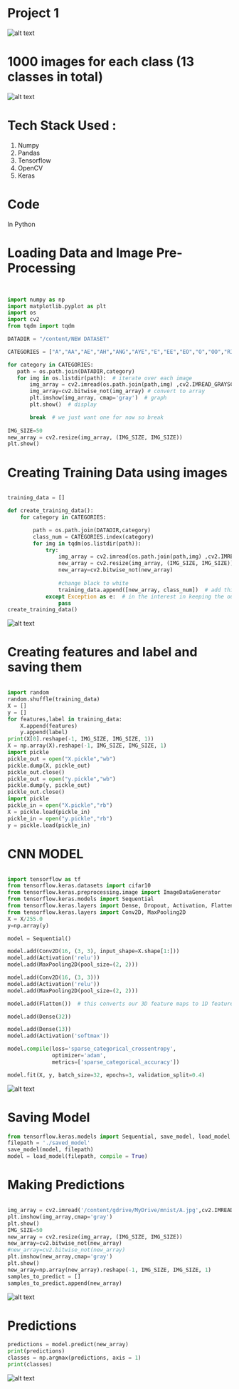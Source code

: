 # **Project 1** 
![alt text](https://github.com/thatssweety/Images/blob/7655044de3a0b236f70f110aa67bfcc78337879f/you%20(2).png?raw=true)


# 1000 images for each class (13 classes in total)
 ![alt text](https://github.com/thatssweety/Images/blob/efcd70d1f839a3dea9b10169c92c5790988f0e67/Screenshot%20(434).png?raw=true)

#  **Tech Stack Used** :

1. Numpy
2. Pandas
3. Tensorflow
4. OpenCV
5. Keras

# Code
 In Python
 
 # Loading Data and Image Pre-Processing
 
 ```python
 
 
import numpy as np
import matplotlib.pyplot as plt
import os
import cv2
from tqdm import tqdm

DATADIR = "/content/NEW DATASET"

CATEGORIES = ["A","AA","AE","AH","ANG","AYE","E","EE","EO","O","OO","RI","U"]

for category in CATEGORIES: 
    path = os.path.join(DATADIR,category)  
    for img in os.listdir(path):  # iterate over each image 
        img_array = cv2.imread(os.path.join(path,img) ,cv2.IMREAD_GRAYSCALE) 
        img_array=cv2.bitwise_not(img_array) # convert to array
        plt.imshow(img_array, cmap='gray')  # graph 
        plt.show()  # display

        break  # we just want one for now so break
       
IMG_SIZE=50
new_array = cv2.resize(img_array, (IMG_SIZE, IMG_SIZE))
plt.show()


```
# Creating Training Data using images

```python

training_data = []

def create_training_data():
    for category in CATEGORIES:  

        path = os.path.join(DATADIR,category)  
        class_num = CATEGORIES.index(category) 
        for img in tqdm(os.listdir(path)):  
            try:
                img_array = cv2.imread(os.path.join(path,img) ,cv2.IMREAD_GRAYSCALE)  # convert to array
                new_array = cv2.resize(img_array, (IMG_SIZE, IMG_SIZE))
                new_array=cv2.bitwise_not(new_array) 
              
                #change black to white
                training_data.append([new_array, class_num])  # add this to our training_data
            except Exception as e:  # in the interest in keeping the output clean...
                pass
create_training_data()


```
![alt text](https://github.com/thatssweety/Images/blob/8c915ddf5cbc49274668af7e61e671d160f5dd12/Screenshot%20(444)%20-%20Copy.png?raw=true)


# Creating features and label and saving them

```python

import random
random.shuffle(training_data)
X = []
y = []
for features,label in training_data:
    X.append(features)
    y.append(label)
print(X[0].reshape(-1, IMG_SIZE, IMG_SIZE, 1))
X = np.array(X).reshape(-1, IMG_SIZE, IMG_SIZE, 1)
import pickle
pickle_out = open("X.pickle","wb")
pickle.dump(X, pickle_out)
pickle_out.close()
pickle_out = open("y.pickle","wb")
pickle.dump(y, pickle_out)
pickle_out.close()
import pickle
pickle_in = open("X.pickle","rb")
X = pickle.load(pickle_in)
pickle_in = open("y.pickle","rb")
y = pickle.load(pickle_in)

```
# CNN MODEL
```python

import tensorflow as tf
from tensorflow.keras.datasets import cifar10
from tensorflow.keras.preprocessing.image import ImageDataGenerator
from tensorflow.keras.models import Sequential
from tensorflow.keras.layers import Dense, Dropout, Activation, Flatten
from tensorflow.keras.layers import Conv2D, MaxPooling2D
X = X/255.0
y=np.array(y)

model = Sequential()

model.add(Conv2D(16, (3, 3), input_shape=X.shape[1:]))
model.add(Activation('relu'))
model.add(MaxPooling2D(pool_size=(2, 2)))

model.add(Conv2D(16, (3, 3)))
model.add(Activation('relu'))
model.add(MaxPooling2D(pool_size=(2, 2)))

model.add(Flatten())  # this converts our 3D feature maps to 1D feature vectors

model.add(Dense(32))

model.add(Dense(13))
model.add(Activation('softmax'))

model.compile(loss='sparse_categorical_crossentropy',
              optimizer='adam',
              metrics=['sparse_categorical_accuracy'])

model.fit(X, y, batch_size=32, epochs=3, validation_split=0.4)
```
![alt text](https://github.com/thatssweety/Images/blob/94a9b3977f7e98fc190522c6c0580d2f3439e152/Screenshot%20(440).png?raw=true)

# Saving Model

```python
from tensorflow.keras.models import Sequential, save_model, load_model
filepath = './saved_model'
save_model(model, filepath)
model = load_model(filepath, compile = True)
```
# Making Predictions

```python

img_array = cv2.imread('/content/gdrive/MyDrive/mnist/A.jpg',cv2.IMREAD_GRAYSCALE)            
plt.imshow(img_array,cmap='gray')
plt.show()
IMG_SIZE=50
new_array = cv2.resize(img_array, (IMG_SIZE, IMG_SIZE))
new_array=cv2.bitwise_not(new_array)
#new_array=cv2.bitwise_not(new_array)
plt.imshow(new_array,cmap='gray')
plt.show()
new_array=np.array(new_array).reshape(-1, IMG_SIZE, IMG_SIZE, 1)
samples_to_predict = []
samples_to_predict.append(new_array)
```
![alt text](https://github.com/thatssweety/Images/blob/94e646ab11d7acde88fb8bfae25272a4b3abbc33/Screenshot%20(441).png?raw=true)

# Predictions

```python
predictions = model.predict(new_array)
print(predictions)
classes = np.argmax(predictions, axis = 1)
print(classes)

```
![alt text](https://github.com/thatssweety/Images/blob/47bd0051dcedeadd30d85d77fb970f569e293511/Screenshot%20(443).png?raw=true)

